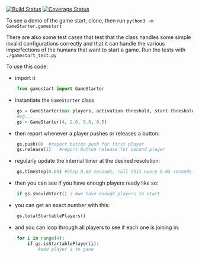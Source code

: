 [![Build Status](https://travis-ci.org/danieljabailey/GameStarter.svg)](https://travis-ci.org/danieljabailey/GameStarter)
[![Coverage Status](https://coveralls.io/repos/danieljabailey/GameStarter/badge.svg?branch=master&service=github)](https://coveralls.io/r/danieljabailey/GameStarter?branch=master)

To see a demo of the game start, clone, then run `python3 -m GameStarter.gamestart`

There are also some test cases that test that the class handles some simple invalid configurations correctly and that it can handle the various imperfections of the humans that want to start a game. Run the tests with `./gamestart_test.py`

To use this code:

- import it
```python
	from gamestart import GameStarter
```

- instantiate the `GameStarter` class
```python
	gs = GameStarter(max players, activation threshold, start threshold, grace time)
	#eg...
	gs = GameStarter(4, 2.0, 5.0, 0.5)
```

- then report whenever a player pushes or releases a button:
```python
	gs.push(0)	#report button push for first player
	gs.release(1)	#report button release for second player
```

- regularly update the internal timer at the desired resolution:
```python
	gs.timeStep(0.05) #Step 0.05 seconds, call this every 0.05 seconds (for example)
```

- then you can see if you have enough players ready like so:
```python
	if gs.shouldStart() : #we have enough players to start
```

- you can get an exact number with this:
```python
	gs.totalStartablePlayers()
```

- and you can loop through all players to see if each one is joining in:
```python
	for i in range(4):
		if gs.isStartablePlayer(i):
			#add player i to game
```

